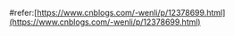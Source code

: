 #refer:[https://www.cnblogs.com/-wenli/p/12378699.html](https://www.cnblogs.com/-wenli/p/12378699.html)